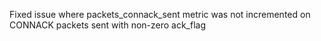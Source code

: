 Fixed issue where packets_connack_sent metric was not incremented on CONNACK packets sent with non-zero ack_flag
